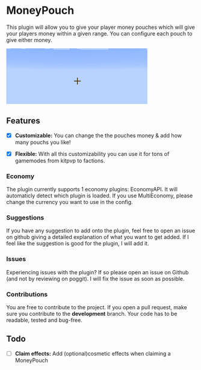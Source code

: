 # MoneyPouch
This plugin will allow you to give your player money pouches which will give your players money within a given range. You can configure each pouch to give either money.

![MoneyPouch creation](media/MoneyPouch.gif)

## Features
- [x] **Customizable:**
You can change the the pouches money & add how many pouchs you like!

- [x] **Flexible:**
With all this customizability you can use it for tons of gamemodes from kitpvp to factions.

### Economy
The plugin currently supports 1 economy plugins: EconomyAPI.
It will automaticly detect which plugin is loaded.
If you use MultiEconomy, please change the currency you want to use in the config.

### Suggestions
If you have any suggestion to add onto the plugin, feel free to open an issue on github giving a detailed explanation of what you want to get added.
If I feel like the suggestion is good for the plugin, I will add it.

### Issues
Experiencing issues with the plugin? If so please open an issue on Github (and not by reviewing on poggit).
I will fix the issue as soon as possible.

### Contributions
You are free to contribute to the project.
If you open a pull request, make sure you contribute to the **development** branch.
Your code has to be readable, tested and bug-free.

## Todo
- [ ] **Claim effects:** Add (optional)cosmetic effects when claiming a MoneyPouch
